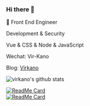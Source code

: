 ### Hi there 👋

<!--
**Virkano/Virkano** is a ✨ _special_ ✨ repository because its `README.md` (this file) appears on your GitHub profile.

Here are some ideas to get you started:

- 🔭 I’m currently working on ...
- 🌱 I’m currently learning ...
- 👯 I’m looking to collaborate on ...
- 🤔 I’m looking for help with ...
- 💬 Ask me about ...
- 📫 How to reach me: ...
- 😄 Pronouns: ...
- ⚡ Fun fact: ...
-->



:construction_worker:  Front End Engineer

Development & Security

Vue & CSS & Node & JavaScript

Wechat: Vir-Kano

Blog: [Virkano](http://virkano.com)

![virkano's github stats](https://github-readme-stats.vercel.app/api?username=Virkano&show_icons=true&theme=synthwave)

[![ReadMe Card](https://github-readme-stats.vercel.app/api/pin/?username=Virkano&repo=web-bookmarks&theme=shades-of-purple)](https://github.com/Virkano/web-bookmarks)<br/>
[![ReadMe Card](https://github-readme-stats.vercel.app/api/pin/?username=Virkano&repo=vue3-jest-ts-blog&theme=tokyonight)](https://github.com/Virkano/vue3-jest-ts-blog)
